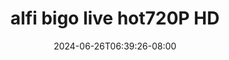 --- 
title: "alfi bigo live hot720P HD"
description: "streaming  video bokep alfi bigo live hot720P HD durasi panjang    "
date: 2024-06-26T06:39:26-08:00
file_code: "bp03dx7iazo2"
draft: false
cover: "xsl11td83845cun2.jpg"
tags: ["alfi", "bigo", "live", "bokep-indo", "bokep-viral", "bokep-ig"]
length: 208
fld_id: "1484064"
foldername: "Alfi ratu melon"
categories: ["Alfi ratu melon"]
views: 0
---
